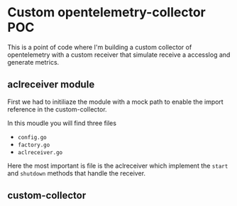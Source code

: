 # Custom opentelemetry-collector POC

This is a point of code where I'm building a custom collector of opentelemetry with a custom receiver that simulate receive a accesslog and generate metrics. 


## aclreceiver module

First we had to initiliaze the module with a mock path to enable the import reference in the custom-collector.

In this moudle you will find three files
* `config.go`
* `factory.go`
* `aclreceiver.go`

Here the most important is file is the aclreceiver which implement the `start` and `shutdown` methods that handle the receiver.


## custom-collector 

